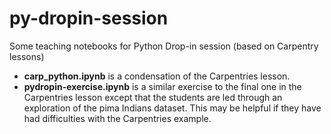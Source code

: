 # py-dropin-session
Some teaching notebooks for Python Drop-in session (based on Carpentry lessons)   

* __carp_python.ipynb__ is a condensation of the Carpentries lesson.
* __pydropin-exercise.ipynb__ is a similar exercise to the final one in the Carpentries lesson except that the students are led through an exploration of the pima Indians dataset. This may be helpful if they have had difficulties with the Carpentries example.   
